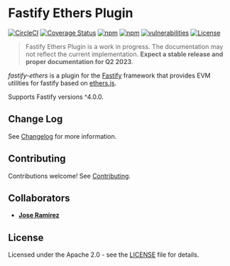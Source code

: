 Fastify Ethers Plugin
==========================

[![CircleCI](https://dl.circleci.com/status-badge/img/gh/0xslipk/fastify-ethers/tree/main.svg?style=svg)](https://dl.circleci.com/status-badge/redirect/gh/0xslipk/fastify-ethers/tree/main)
[![Coverage Status](https://coveralls.io/repos/github/0xslipk/fastify-ethers/badge.svg?branch=main)](https://coveralls.io/github/0xslipk/fastify-ethers?branch=main)
[![npm](https://img.shields.io/npm/v/fastify-ethers?label=version&logo=npm)](https://www.npmjs.com/package/fastify-ethers)
[![npm](https://img.shields.io/npm/dw/fastify-ethers?logo=npm)](https://www.npmjs.com/package/fastify-ethers?activeTab=versions)
[![vulnerabilities](https://img.shields.io/snyk/vulnerabilities/npm/fastify-ethers)](https://snyk.io/test/github/0xslipk/fastify-ethers)
[![License](https://img.shields.io/github/license/0xslipk/fastify-ethers)](https://opensource.org/license/apache-2-0/)

> Fastify Ethers Plugin is a work in progress. The documentation may not reflect the current implementation. **Expect a stable release and proper documentation for Q2 2023**.

*fastify-ethers* is a plugin for the [Fastify](http://fastify.io/) framework that provides EVM utilities for fastify based on [ethers.js](https://github.com/ethers-io/ethers.js/).

Supports Fastify versions ^4.0.0.

## Change Log

See [Changelog](CHANGELOG.md) for more information.

## Contributing

Contributions welcome! See [Contributing](CONTRIBUTING.md).

## Collaborators

* [__Jose Ramirez__](https://github.com/0xslipk)

## License

Licensed under the Apache 2.0 - see the [LICENSE](LICENSE) file for details.
